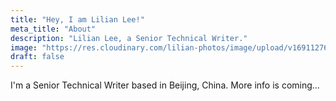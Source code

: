 ```yaml
---
title: "Hey, I am Lilian Lee!"
meta_title: "About"
description: "Lilian Lee, a Senior Technical Writer."
image: "https://res.cloudinary.com/lilian-photos/image/upload/v1691127619/cover/lilin.jpg"
draft: false
---
```


I'm a Senior Technical Writer based in Beijing, China. More info is coming...
